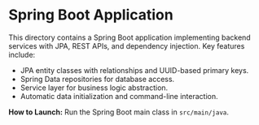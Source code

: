# Spring Boot Application  
This directory contains a Spring Boot application implementing backend services with JPA, REST APIs, and dependency injection. Key features include:  
- JPA entity classes with relationships and UUID-based primary keys.  
- Spring Data repositories for database access.  
- Service layer for business logic abstraction.  
- Automatic data initialization and command-line interaction. 

**How to Launch:**
Run the Spring Boot main class in `src/main/java`.